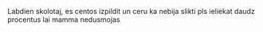 Labdien skolotaj, es centos izpildit un ceru ka nebija slikti pls ieliekat daudz procentus lai mamma nedusmojas
